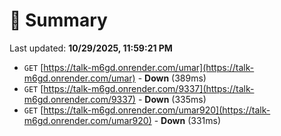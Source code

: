 # 📖 Summary
Last updated: **10/29/2025, 11:59:21 PM**

- `GET` [https://talk-m6gd.onrender.com/umar](https://talk-m6gd.onrender.com/umar) - **Down** (389ms)
- `GET` [https://talk-m6gd.onrender.com/9337](https://talk-m6gd.onrender.com/9337) - **Down** (335ms)
- `GET` [https://talk-m6gd.onrender.com/umar920](https://talk-m6gd.onrender.com/umar920) - **Down** (331ms)

